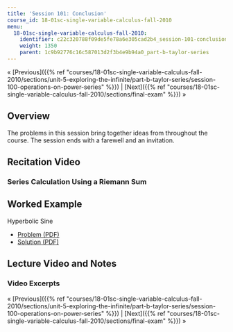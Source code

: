 ```yaml
---
title: 'Session 101: Conclusion'
course_id: 18-01sc-single-variable-calculus-fall-2010
menu:
  18-01sc-single-variable-calculus-fall-2010:
    identifier: c22c320788f09de5fe78a6e305cad2b4_session-101-conclusion
    weight: 1350
    parent: 1c9b92776c16c587013d2f3b4e9b94a0_part-b-taylor-series
---
```

« [Previous]({{% ref "courses/18-01sc-single-variable-calculus-fall-2010/sections/unit-5-exploring-the-infinite/part-b-taylor-series/session-100-operations-on-power-series" %}}) | [Next]({{% ref "courses/18-01sc-single-variable-calculus-fall-2010/sections/final-exam" %}}) »

Overview
--------

The problems in this session bring together ideas from throughout the course. The session ends with a farewell and an invitation.

Recitation Video
----------------

### Series Calculation Using a Riemann Sum

Worked Example
--------------

Hyperbolic Sine

*   [Problem (PDF)](https://open-learning-course-data-ci.s3.amazonaws.com/18-01sc-single-variable-calculus-fall-2010/0f0e4cb3f521e99b1300d0ed3cf0c7ef_MIT18_01SCF10_ex101prb.pdf "Open in a new window.")
*   [Solution (PDF)](https://open-learning-course-data-ci.s3.amazonaws.com/18-01sc-single-variable-calculus-fall-2010/f5a44e75403692c5cfbf7882a79d77d3_MIT18_01SCF10_ex101sol.pdf "Open in a new window.")

Lecture Video and Notes
-----------------------

### Video Excerpts

« [Previous]({{% ref "courses/18-01sc-single-variable-calculus-fall-2010/sections/unit-5-exploring-the-infinite/part-b-taylor-series/session-100-operations-on-power-series" %}}) | [Next]({{% ref "courses/18-01sc-single-variable-calculus-fall-2010/sections/final-exam" %}}) »